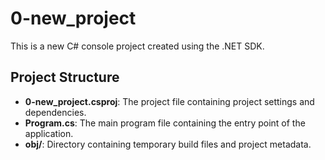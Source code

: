 # 0-new_project

This is a new C# console project created using the .NET SDK.

## Project Structure

- **0-new_project.csproj**: The project file containing project settings and dependencies.
- **Program.cs**: The main program file containing the entry point of the application.
- **obj/**: Directory containing temporary build files and project metadata.
